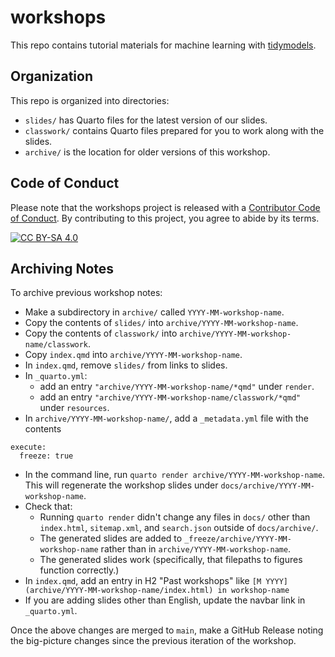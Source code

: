 # workshops

This repo contains tutorial materials for machine learning with [tidymodels](https://www.tidymodels.org/).

## Organization

This repo is organized into directories:

-   `slides/` has Quarto files for the latest version of our slides.
-   `classwork/` contains Quarto files prepared for you to work along with the slides.
-   `archive/` is the location for older versions of this workshop.

## Code of Conduct

Please note that the workshops project is released with a [Contributor Code of Conduct](https://contributor-covenant.org/version/2/1/CODE_OF_CONDUCT.html). By contributing to this project, you agree to abide by its terms.

[![CC BY-SA 4.0](https://licensebuttons.net/l/by-sa/4.0/88x31.png)](http://creativecommons.org/licenses/by-sa/4.0/)

## Archiving Notes

To archive previous workshop notes:

-   Make a subdirectory in `archive/` called `YYYY-MM-workshop-name`.
-   Copy the contents of `slides/` into `archive/YYYY-MM-workshop-name`.
-   Copy the contents of `classwork/` into `archive/YYYY-MM-workshop-name/classwork`.
-   Copy `index.qmd` into `archive/YYYY-MM-workshop-name`.
-   In `index.qmd`, remove `slides/` from links to slides.
-   In `_quarto.yml`:
    -   add an entry `"archive/YYYY-MM-workshop-name/*qmd"` under `render`.
    -   add an entry `"archive/YYYY-MM-workshop-name/classwork/*qmd"` under `resources`.
-   In `archive/YYYY-MM-workshop-name/`, add a `_metadata.yml` file with the contents

```         
execute:
  freeze: true
```

-   In the command line, run `quarto render archive/YYYY-MM-workshop-name`. This will regenerate the workshop slides under `docs/archive/YYYY-MM-workshop-name`.
-   Check that:
    -   Running `quarto render` didn't change any files in `docs/` other than `index.html`, `sitemap.xml`, and `search.json` outside of `docs/archive/`.
    -   The generated slides are added to `_freeze/archive/YYYY-MM-workshop-name` rather than in `archive/YYYY-MM-workshop-name`.
    -   The generated slides work (specifically, that filepaths to figures function correctly.)
-   In `index.qmd`, add an entry in H2 "Past workshops" like `[M YYYY](archive/YYYY-MM-workshop-name/index.html) in workshop-name`
-   If you are adding slides other than English, update the navbar link in `_quarto.yml`.

Once the above changes are merged to `main`, make a GitHub Release noting the big-picture changes since the previous iteration of the workshop.
